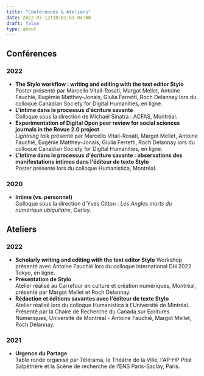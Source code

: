 ```yaml
---
title: "Conférences & Ateliers"
date: 2022-07-12T10:01:53-04:00
draft: false
type: about
---
```


## Conférences

### 2022
- **The Stylo workflow : writing and editing with the text editor Stylo**  
Poster présenté par Marcello Vitali-Rosati, Margot Mellet, Antoine Fauchié, Eugémie Matthey-Jonais, Giulia Ferretti, Roch Delannay lors du colloque Canadian Society for Digital Humanities, en ligne.
- **L'intime dans le processus d'écriture savante**  
Colloque sous la direction de Michael Sinatra : ACFAS, Montréal.
- **Experimentation of Digital Open peer review for social sciences journals in the Revue 2.0 project**  
*Lightning talk* présenté par Marcello Vitali-Rosati, Margot Mellet, Antoine Fauchié, Eugénie Matthey-Jonais, Giulia Ferretti, Roch Delannay lors du colloque Canadian Society for Digital Humanities, en ligne.
- **L'intime dans le processus d'écriture savante : observations des manifestations intimes dans l'éditeur de texte Stylo**  
Poster présenté lors du colloque Humanistica, Montréal.

### 2020
- **Intime (vs. personnel)**  
Colloque sous la direction d'Yves Citton : _Les Angles morts du numérique ubiquitaire_, Cerisy.

## Ateliers
### 2022
- **Scholarly writing and editing with the text editor Stylo**
Workshop présenté avec Antoine Fauchié lors du colloque international DH 2022 Tokyo, en ligne.
- **Présentation de Stylo**  
Atelier réalisé au Carrefour en culture et création numériques, Montréal, présenté par Margot Mellet et Roch Delannay.
- **Rédaction et éditions savantes avec l'éditeur de texte Stylo**  
Atelier réalisé lors du colloque Humanistica à l'Université de Mintréal. Présenté par la Chaire de Recherche du Canada sur Ecritures Numeriques, Université de Montréal - Antoine Fauchié, Margot Mellet, Roch Delannay. 

### 2021
- **Urgence du Partage**  
Table ronde organisé par Télérama, le Théâtre de la Ville, l'AP-HP Pitié Salpêtrière et la Scène de recherche de l’ENS Paris-Saclay, Paris.